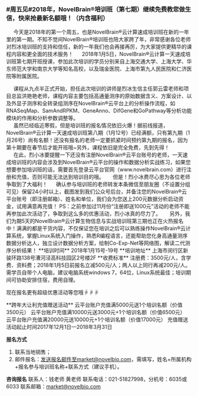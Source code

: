 ### **#周五见#2018年，NovelBrain®培训班（第七期）继续免费教您做生信，快来抢最新名额哦！（内含福利）**
&nbsp;&nbsp;&nbsp;&nbsp;&nbsp;今天是2018年的第一个周五，也是NovelBrain®云计算速成培训班在新的一年里的第一期。不知不觉间NovelBrain®培训班也陪大家跨了年，非常感谢各位老师对烈冰培训班的支持和信任，新的一年我们也会再接再厉，为大家提供更精华的课程内容和更全面的技术服务！
&nbsp;&nbsp;&nbsp;&nbsp;&nbsp;2018年1月5日，NovelBrain®云计算一天速成培训班第七期开班授课，参加此次培训的学员分别来自上海交通大学、上海大学、华东师范大学和南京大学等知名高校，以及瑞金医院、上海市第九人民医院和仁济医院等附属医院。
<div style="text-align:center"><img data-src="1.jpg" width="500px" ></img>
</div>
&nbsp;&nbsp;&nbsp;&nbsp;&nbsp;课程从九点半正式开始，担任此次培训的讲师是烈冰生信主任郭云雷老师和项目总监洪艳艳老师，课程内容主要包括高通量测序的原始数据含义、方案设计、以及外显子测序和全转录组测序在NovelBrain®云平台上的分析操作流程，如RNASeqMap、SamAndRPKM、GeneAnno、DifGene和GoPathway等分析功能模块的作用和分析参数调整等。
<div style="text-align:center"><img data-src="2.jpg" width="500px" ></img>
</div>
&nbsp;&nbsp;&nbsp;&nbsp;&nbsp;虽然已经临近寒假，但是培训班的报名情况依旧火爆！据前线报道，NovelBrain®云计算一天速成培训班第八期（1月12号）已经满额，只有第九期（1月26号）尚有名额！还没有报名的老师一定要抓紧时间预约第九期的报名，因为第十期要在春节后才能开班哦~另外，课程依旧是完全免费，先到先得！
<div style="text-align:center"><img data-src="3.png" width="500px" ></img>
</div>
&nbsp;&nbsp;&nbsp;&nbsp;&nbsp;在此，烈小冰要提醒一下还没有注册NovelBrain®云平台账号的老师，一天速成培训班的内容会涉及到NovelBrain®云平台的操作和数据分析实战练习，如果您想要参加培训班的话，需要首先登录云平台官网（www.novelbrain.com）进行注册和充值，否则可能无法达到培训目的哦。
&nbsp;&nbsp;&nbsp;&nbsp;&nbsp;但是！烈小冰费尽心思为各位老师争取到了大福利！
&nbsp;&nbsp;&nbsp;&nbsp;&nbsp;确认参与培训班的老师转发本条微信至朋友圈（不设置分组可见）保留24小时以上，截图发到我们公众号后台，并备注您的NovelBrain®云平台账号（即注册邮箱）、姓名和单位，我们会为您送上200元数据分析启动资金，试用满意再充值！
PS：之前参加过11月份“注册即送1000元”活动的老师不能再参加此次活动了，争取到这么多的优惠活动，烈小冰真的尽力了。
&nbsp;&nbsp;&nbsp;&nbsp;&nbsp;另外，我们为期5天的NovelBrain®云计算生物信息与实战培训班第三期也正在火热报名中！满满的都是干货内容，不仅保证您在培训之后可以熟练操作NovelBrain®云计算系统，掌握Linux系统入门操作，熟悉R编程语言，还能帮助您化身高通量测序数据分析达人，独立设计数据分析方案，绘制Co-Exp-Net等网络图，解读二代测序分析结果！
**培训时间**
2018年1月15号-19号
**培训地址**
上海市闵行区新骏环路138号漕河泾高科技园区2号楼2F
**收费标准**
注册费：3500元/人，含学费、资料费；2018年1月5日前报名立减500元/人；两人以上同行再减200元/人。
需学员自带个人电脑，建议电脑系统windows 7，64位，Linux系统最佳；培训期间可协助安排住宿，费用自理。

现在报名更有超级优惠活动等您哦☟☟☟
<div style="text-align:center"><img data-src="4.jpg" width="500px" ></img>
</div>
**跨年大让利充值赠送活动**
云平台账户充值满5000元送1个培训名额（价值3500元）
云平台账户充值满10000元送3000元+1个培训名额（价值6500元）
云平台账户充值满20000元送10000元+1个培训名额（价值17000元）
充值赠送活动起止时间2017年12月1日—2018年3月31日

**报名方式**
1. 联系当地销售；
2. 邮件报名：发送报名邮件至market@novelbio.com，需填写，姓名+所属机构+报名参与培训班名称+联系方式（建议手机）。

**咨询报名**
联系人：钱老师 黄老师
联系电话：021-51827998，分机号：6035或6033
联系邮箱：market@novelbio.com